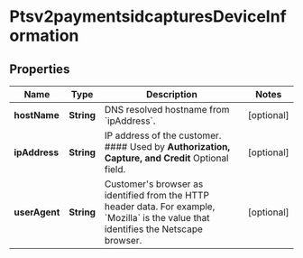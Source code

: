 
# Ptsv2paymentsidcapturesDeviceInformation

## Properties
Name | Type | Description | Notes
------------ | ------------- | ------------- | -------------
**hostName** | **String** | DNS resolved hostname from &#x60;ipAddress&#x60;. |  [optional]
**ipAddress** | **String** | IP address of the customer.  #### Used by **Authorization, Capture, and Credit** Optional field.  |  [optional]
**userAgent** | **String** | Customer&#39;s browser as identified from the HTTP header data. For example, &#x60;Mozilla&#x60; is the value that identifies the Netscape browser.  |  [optional]



